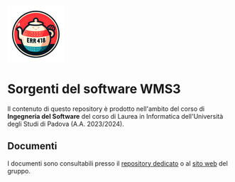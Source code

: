 <img alt="Logo di Error_418" src="https://github.com/Error-418-SWE/Documenti/blob/7778de3e750a90db96204acb8b7942b2876769a8/logo.png" width="128"/>

# Sorgenti del software WMS3

Il contenuto di questo repository è prodotto nell'ambito del corso di **Ingegneria del Software** del corso di Laurea in Informatica dell'Università degli Studi di Padova (A.A. 2023/2024).

## Documenti

I documenti sono consultabili presso il [repository dedicato](https://github.com/Error-418-SWE/Documenti/tree/main) o al [sito web](https://error418swe.netlify.app/) del gruppo.
